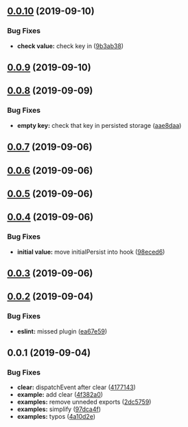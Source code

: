 ## [0.0.10](https://github.com/Akurganow/use-persisted-state/compare/v0.0.9...v0.0.10) (2019-09-10)


### Bug Fixes

* **check value:** check key in ([9b3ab38](https://github.com/Akurganow/use-persisted-state/commit/9b3ab38))

## [0.0.9](https://github.com/Akurganow/use-persisted-state/compare/v0.0.8...v0.0.9) (2019-09-10)

## [0.0.8](https://github.com/Akurganow/use-persisted-state/compare/v0.0.7...v0.0.8) (2019-09-09)


### Bug Fixes

* **empty key:** check that key in persisted storage ([aae8daa](https://github.com/Akurganow/use-persisted-state/commit/aae8daa))

## [0.0.7](https://github.com/Akurganow/use-persisted-state/compare/v0.0.5...v0.0.7) (2019-09-06)

## [0.0.6](https://github.com/Akurganow/use-persisted-state/compare/v0.0.5...v0.0.6) (2019-09-06)

## [0.0.5](https://github.com/Akurganow/use-persisted-state/compare/0.0.4...0.0.5) (2019-09-06)

## [0.0.4](https://github.com/Akurganow/use-persisted-state/compare/0.0.3...0.0.4) (2019-09-06)


### Bug Fixes

* **initial value:** move initialPersist into hook ([98eced6](https://github.com/Akurganow/use-persisted-state/commit/98eced6))

## [0.0.3](https://github.com/Akurganow/use-persisted-state/compare/0.0.2...0.0.3) (2019-09-06)

## [0.0.2](https://github.com/Akurganow/use-persisted-state/compare/0.0.1...0.0.2) (2019-09-04)


### Bug Fixes

* **eslint:** missed plugin ([ea67e59](https://github.com/Akurganow/use-persisted-state/commit/ea67e59))

## 0.0.1 (2019-09-04)


### Bug Fixes

* **clear:** dispatchEvent after clear ([4177143](https://github.com/Akurganow/use-persisted-state/commit/4177143))
* **example:** add clear ([4f382a0](https://github.com/Akurganow/use-persisted-state/commit/4f382a0))
* **examples:** remove unneded exports ([2dc5759](https://github.com/Akurganow/use-persisted-state/commit/2dc5759))
* **examples:** simplify ([97dca4f](https://github.com/Akurganow/use-persisted-state/commit/97dca4f))
* **examples:** typos ([4a10d2e](https://github.com/Akurganow/use-persisted-state/commit/4a10d2e))

